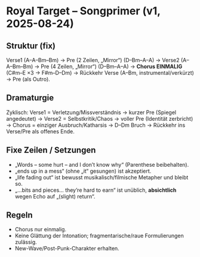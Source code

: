# Royal Target – Songprimer (v1, 2025-08-24)

## Struktur (fix)
Verse1 (A–A–Bm–Bm) → Pre (2 Zeilen, „Mirror“) (D–Bm–A–A) → Verse2 (A–A–Bm–Bm) → Pre (4 Zeilen, „Mirror“) (D–Bm–A–A) → **Chorus EINMALIG** (C#m–E ×3 → F#m–D–Dm) → Rückkehr Verse (A–Bm, instrumental/verkürzt) → Pre (als Outro).

## Dramaturgie
Zyklisch: Verse1 = Verletzung/Missverständnis → kurzer Pre (Spiegel angedeutet) → Verse2 = Selbstkritik/Chaos → voller Pre (Identität zerbricht) → Chorus = einziger Ausbruch/Katharsis → D–Dm Bruch → Rückkehr ins Verse/Pre als offenes Ende.

## Fixe Zeilen / Setzungen
- „Words – some hurt – and I don’t know why“ (Parenthese beibehalten).
- „ends up in a mess“ (ohne „it“ gesungen) ist akzeptiert.
- „life fading out“ ist bewusst musikalisch/filmische Metapher und bleibt so.
- „…bits and pieces… they’re hard to earn“ ist unüblich, **absichtlich** wegen Echo auf „(slight) return“.

## Regeln
- Chorus nur einmalig.
- Keine Glättung der Intonation; fragmentarische/raue Formulierungen zulässig.
- New-Wave/Post-Punk-Charakter erhalten.